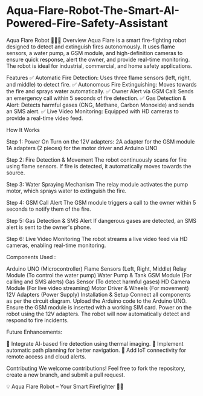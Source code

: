# Aqua-Flare-Robot-The-Smart-AI-Powered-Fire-Safety-Assistant
  
Aqua Flare Robot 🚒🔥💧
Overview
Aqua Flare is a smart fire-fighting robot designed to detect and extinguish fires autonomously. It uses flame sensors, a water pump, a GSM module, and high-definition cameras to ensure quick response, alert the owner, and provide real-time monitoring. The robot is ideal for industrial, commercial, and home safety applications.

Features
✅ Automatic Fire Detection: Uses three flame sensors (left, right, and middle) to detect fire.
✅ Autonomous Fire Extinguishing: Moves towards the fire and sprays water automatically.
✅ Owner Alert via GSM Call: Sends an emergency call within 5 seconds of fire detection.
✅ Gas Detection & Alert: Detects harmful gases (CNG, Methane, Carbon Monoxide) and sends an SMS alert.
✅ Live Video Monitoring: Equipped with HD cameras to provide a real-time video feed.

How It Works


Step 1: Power On
Turn on the 12V adapters:
2A adapter for the GSM module
1A adapters (2 pieces) for the motor driver and Arduino UNO

Step 2: Fire Detection & Movement
The robot continuously scans for fire using flame sensors.
If fire is detected, it automatically moves towards the source.

Step 3: Water Spraying Mechanism
The relay module activates the pump motor, which sprays water to extinguish the fire.

Step 4: GSM Call Alert
The GSM module triggers a call to the owner within 5 seconds to notify them of the fire.

Step 5: Gas Detection & SMS Alert
If dangerous gases are detected, an SMS alert is sent to the owner's phone.

Step 6: Live Video Monitoring
The robot streams a live video feed via HD cameras, enabling real-time monitoring.


Components Used : 

Arduino UNO (Microcontroller)
Flame Sensors (Left, Right, Middle)
Relay Module (To control the water pump)
Water Pump & Tank
GSM Module (For calling and SMS alerts)
Gas Sensor (To detect harmful gases)
HD Camera Module (For live video streaming)
Motor Driver & Wheels (For movement)
12V Adapters (Power Supply)
Installation & Setup
Connect all components as per the circuit diagram.
Upload the Arduino code to the Arduino UNO.
Ensure the GSM module is inserted with a working SIM card.
Power on the robot using the 12V adapters.
The robot will now automatically detect and respond to fire incidents.

Future Enhancements:

🔹 Integrate AI-based fire detection using thermal imaging.
🔹 Implement automatic path planning for better navigation.
🔹 Add IoT connectivity for remote access and cloud alerts.

Contributing
We welcome contributions! Feel free to fork the repository, create a new branch, and submit a pull request.

💡 Aqua Flare Robot – Your Smart Firefighter 🚀🔥
